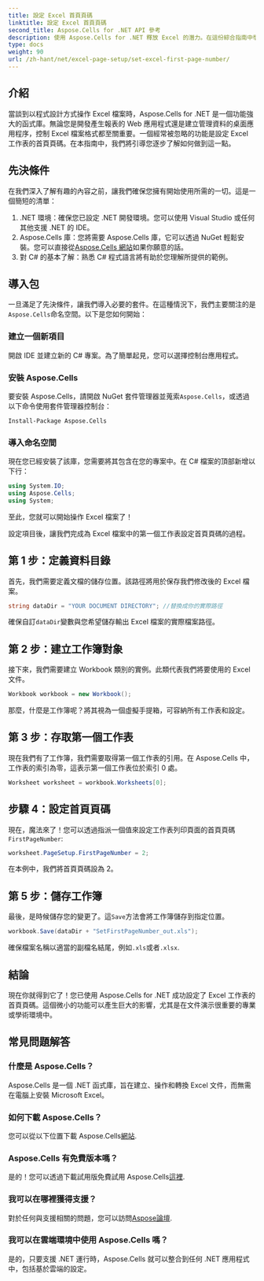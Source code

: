 ```yaml
---
title: 設定 Excel 首頁頁碼
linktitle: 設定 Excel 首頁頁碼
second_title: Aspose.Cells for .NET API 參考
description: 使用 Aspose.Cells for .NET 釋放 Excel 的潛力。在這份綜合指南中學習如何輕鬆設定工作表中的首頁頁碼。
type: docs
weight: 90
url: /zh-hant/net/excel-page-setup/set-excel-first-page-number/
---
```

## 介紹

當談到以程式設計方式操作 Excel 檔案時，Aspose.Cells for .NET 是一個功能強大的函式庫。無論您是開發產生報表的 Web 應用程式還是建立管理資料的桌面應用程序，控制 Excel 檔案格式都至關重要。一個經常被忽略的功能是設定 Excel 工作表的首頁頁碼。在本指南中，我們將引導您逐步了解如何做到這一點。

## 先決條件

在我們深入了解有趣的內容之前，讓我們確保您擁有開始使用所需的一切。這是一個簡短的清單：

1. .NET 環境：確保您已設定 .NET 開發環境。您可以使用 Visual Studio 或任何其他支援 .NET 的 IDE。
2.  Aspose.Cells 庫：您將需要 Aspose.Cells 庫，它可以透過 NuGet 輕鬆安裝。您可以直接從[Aspose.Cells 網站](https://releases.aspose.com/cells/net/)如果你願意的話。
3. 對 C# 的基本了解：熟悉 C# 程式語言將有助於您理解所提供的範例。

## 導入包

一旦滿足了先決條件，讓我們導入必要的套件。在這種情況下，我們主要關注的是`Aspose.Cells`命名空間。以下是您如何開始：

### 建立一個新項目

開啟 IDE 並建立新的 C# 專案。為了簡單起見，您可以選擇控制台應用程式。

### 安裝 Aspose.Cells

要安裝 Aspose.Cells，請開啟 NuGet 套件管理器並蒐索`Aspose.Cells`，或透過以下命令使用套件管理器控制台：

```bash
Install-Package Aspose.Cells
```

### 導入命名空間

現在您已經安裝了該庫，您需要將其包含在您的專案中。在 C# 檔案的頂部新增以下行：

```csharp
using System.IO;
using Aspose.Cells;
using System;
```

至此，您就可以開始操作 Excel 檔案了！

設定項目後，讓我們完成為 Excel 檔案中的第一個工作表設定首頁頁碼的過程。

## 第 1 步：定義資料目錄

首先，我們需要定義文檔的儲存位置。該路徑將用於保存我們修改後的 Excel 檔案。

```csharp
string dataDir = "YOUR DOCUMENT DIRECTORY"; //替換成你的實際路徑
```

確保自訂`dataDir`變數與您希望儲存輸出 Excel 檔案的實際檔案路徑。

## 第 2 步：建立工作簿對象

接下來，我們需要建立 Workbook 類別的實例。此類代表我們將要使用的 Excel 文件。

```csharp
Workbook workbook = new Workbook();
```

那麼，什麼是工作簿呢？將其視為一個虛擬手提箱，可容納所有工作表和設定。

## 第 3 步：存取第一個工作表

現在我們有了工作簿，我們需要取得第一個工作表的引用。在 Aspose.Cells 中，工作表的索引為零，這表示第一個工作表位於索引 0 處。

```csharp
Worksheet worksheet = workbook.Worksheets[0];
```

## 步驟 4：設定首頁頁碼

現在，魔法來了！您可以透過指派一個值來設定工作表列印頁面的首頁頁碼`FirstPageNumber`:

```csharp
worksheet.PageSetup.FirstPageNumber = 2;
```

在本例中，我們將首頁頁碼設為 2。

## 第 5 步：儲存工作簿

最後，是時候儲存您的變更了。這`Save`方法會將工作簿儲存到指定位置。

```csharp
workbook.Save(dataDir + "SetFirstPageNumber_out.xls");
```

確保檔案名稱以適當的副檔名結尾，例如`.xls`或者`.xlsx`.

## 結論

現在你就得到它了！您已使用 Aspose.Cells for .NET 成功設定了 Excel 工作表的首頁頁碼。這個微小的功能可以產生巨大的影響，尤其是在文件演示很重要的專業或學術環境中。

## 常見問題解答

### 什麼是 Aspose.Cells？
Aspose.Cells 是一個 .NET 函式庫，旨在建立、操作和轉換 Excel 文件，而無需在電腦上安裝 Microsoft Excel。

### 如何下載 Aspose.Cells？
您可以從以下位置下載 Aspose.Cells[網站](https://releases.aspose.com/cells/net/).

### Aspose.Cells 有免費版本嗎？
是的！您可以透過下載試用版免費試用 Aspose.Cells[這裡](https://releases.aspose.com/).

### 我可以在哪裡獲得支援？
對於任何與支援相關的問題，您可以訪問[Aspose論壇](https://forum.aspose.com/c/cells/9).

### 我可以在雲端環境中使用 Aspose.Cells 嗎？
是的，只要支援 .NET 運行時，Aspose.Cells 就可以整合到任何 .NET 應用程式中，包括基於雲端的設定。